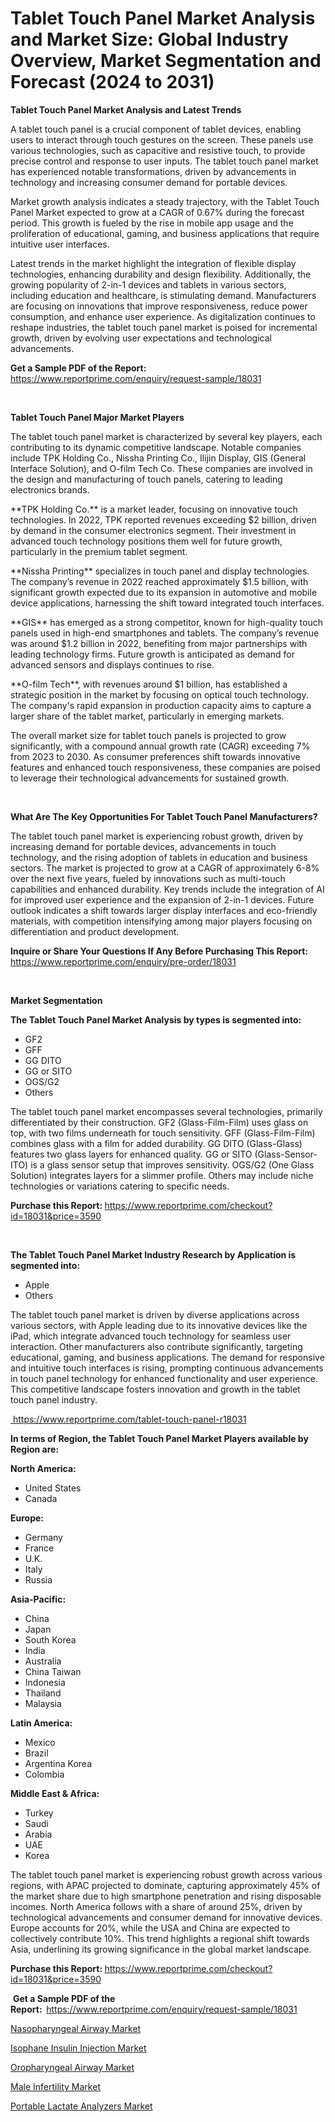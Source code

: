 <p><h1>Tablet Touch Panel Market Analysis and Market Size: Global Industry Overview, Market Segmentation and Forecast (2024 to 2031)</h1></p><p><strong>Tablet Touch Panel Market Analysis and Latest Trends</strong></p>
<p><p>A tablet touch panel is a crucial component of tablet devices, enabling users to interact through touch gestures on the screen. These panels use various technologies, such as capacitive and resistive touch, to provide precise control and response to user inputs. The tablet touch panel market has experienced notable transformations, driven by advancements in technology and increasing consumer demand for portable devices.</p><p>Market growth analysis indicates a steady trajectory, with the Tablet Touch Panel Market expected to grow at a CAGR of 0.67% during the forecast period. This growth is fueled by the rise in mobile app usage and the proliferation of educational, gaming, and business applications that require intuitive user interfaces. </p><p>Latest trends in the market highlight the integration of flexible display technologies, enhancing durability and design flexibility. Additionally, the growing popularity of 2-in-1 devices and tablets in various sectors, including education and healthcare, is stimulating demand. Manufacturers are focusing on innovations that improve responsiveness, reduce power consumption, and enhance user experience. As digitalization continues to reshape industries, the tablet touch panel market is poised for incremental growth, driven by evolving user expectations and technological advancements.</p></p>
<p><strong>Get a Sample PDF of the Report:&nbsp;</strong> <a href="https://www.reportprime.com/enquiry/request-sample/18031?utm_campaign=1138&utm_medium=2&utm_source=Github&utm_content=ia&utm_term=20112024&utm_id=tablet-touch-panel">https://www.reportprime.com/enquiry/request-sample/18031</a></p>
<p>&nbsp;</p>
<p><strong>Tablet Touch Panel Major Market Players</strong></p>
<p><p>The tablet touch panel market is characterized by several key players, each contributing to its dynamic competitive landscape. Notable companies include TPK Holding Co., Nissha Printing Co., Ilijin Display, GIS (General Interface Solution), and O-film Tech Co. These companies are involved in the design and manufacturing of touch panels, catering to leading electronics brands.</p><p>**TPK Holding Co.** is a market leader, focusing on innovative touch technologies. In 2022, TPK reported revenues exceeding $2 billion, driven by demand in the consumer electronics segment. Their investment in advanced touch technology positions them well for future growth, particularly in the premium tablet segment.</p><p>**Nissha Printing** specializes in touch panel and display technologies. The company’s revenue in 2022 reached approximately $1.5 billion, with significant growth expected due to its expansion in automotive and mobile device applications, harnessing the shift toward integrated touch interfaces.</p><p>**GIS** has emerged as a strong competitor, known for high-quality touch panels used in high-end smartphones and tablets. The company’s revenue was around $1.2 billion in 2022, benefiting from major partnerships with leading technology firms. Future growth is anticipated as demand for advanced sensors and displays continues to rise.</p><p>**O-film Tech**, with revenues around $1 billion, has established a strategic position in the market by focusing on optical touch technology. The company's rapid expansion in production capacity aims to capture a larger share of the tablet market, particularly in emerging markets.</p><p>The overall market size for tablet touch panels is projected to grow significantly, with a compound annual growth rate (CAGR) exceeding 7% from 2023 to 2030. As consumer preferences shift towards innovative features and enhanced touch responsiveness, these companies are poised to leverage their technological advancements for sustained growth.</p></p>
<p>&nbsp;</p>
<p><strong>What Are The Key Opportunities For Tablet Touch Panel Manufacturers?</strong></p>
<p><p>The tablet touch panel market is experiencing robust growth, driven by increasing demand for portable devices, advancements in touch technology, and the rising adoption of tablets in education and business sectors. The market is projected to grow at a CAGR of approximately 6-8% over the next five years, fueled by innovations such as multi-touch capabilities and enhanced durability. Key trends include the integration of AI for improved user experience and the expansion of 2-in-1 devices. Future outlook indicates a shift towards larger display interfaces and eco-friendly materials, with competition intensifying among major players focusing on differentiation and product development.</p></p>
<p><strong>Inquire or Share Your Questions If Any Before Purchasing This Report:</strong> <a href="https://www.reportprime.com/enquiry/pre-order/18031?utm_campaign=1138&utm_medium=2&utm_source=Github&utm_content=ia&utm_term=20112024&utm_id=tablet-touch-panel">https://www.reportprime.com/enquiry/pre-order/18031</a></p>
<p>&nbsp;</p>
<p><strong>Market Segmentation</strong></p>
<p><strong>The Tablet Touch Panel Market Analysis by types is segmented into:</strong></p>
<p><ul><li>GF2</li><li>GFF</li><li>GG DITO</li><li>GG or SITO</li><li>OGS/G2</li><li>Others</li></ul></p>
<p><p>The tablet touch panel market encompasses several technologies, primarily differentiated by their construction. GF2 (Glass-Film-Film) uses glass on top, with two films underneath for touch sensitivity. GFF (Glass-Film-Film) combines glass with a film for added durability. GG DITO (Glass-Glass) features two glass layers for enhanced quality. GG or SITO (Glass-Sensor-ITO) is a glass sensor setup that improves sensitivity. OGS/G2 (One Glass Solution) integrates layers for a slimmer profile. Others may include niche technologies or variations catering to specific needs.</p></p>
<p><strong>Purchase this Report:&nbsp;</strong><a href="https://www.reportprime.com/checkout?id=18031&price=3590&utm_campaign=1138&utm_medium=2&utm_source=Github&utm_content=ia&utm_term=20112024&utm_id=tablet-touch-panel">https://www.reportprime.com/checkout?id=18031&price=3590</a></p>
<p>&nbsp;</p>
<p><strong>The Tablet Touch Panel Market Industry Research by Application is segmented into:</strong></p>
<p><ul><li>Apple</li><li>Others</li></ul></p>
<p><p>The tablet touch panel market is driven by diverse applications across various sectors, with Apple leading due to its innovative devices like the iPad, which integrate advanced touch technology for seamless user interaction. Other manufacturers also contribute significantly, targeting educational, gaming, and business applications. The demand for responsive and intuitive touch interfaces is rising, prompting continuous advancements in touch panel technology for enhanced functionality and user experience. This competitive landscape fosters innovation and growth in the tablet touch panel industry.</p></p>
<p><a href="https://www.reportprime.com/tablet-touch-panel-r18031?utm_campaign=1138&utm_medium=2&utm_source=Github&utm_content=ia&utm_term=20112024&utm_id=tablet-touch-panel">&nbsp;https://www.reportprime.com/tablet-touch-panel-r18031</a></p>
<p><strong>In terms of Region, the Tablet Touch Panel Market Players available by Region are:</strong></p>
<p>
    <p> <strong> North America: </strong>
        <ul>
            <li>United States</li>
            <li>Canada</li>
        </ul>
        </p> 
    <p> <strong> Europe: </strong>
        <ul>
            <li>Germany</li>
            <li>France</li>
            <li>U.K.</li>
            <li>Italy</li>
            <li>Russia</li>
        </ul>
        </p> 
    <p> <strong> Asia-Pacific: </strong>
        <ul>
            <li>China</li>
            <li>Japan</li>
            <li>South Korea</li>
            <li>India</li>
            <li>Australia</li>
            <li>China Taiwan</li>
            <li>Indonesia</li>
            <li>Thailand</li>
            <li>Malaysia</li>
        </ul>
        </p> 
    <p> <strong> Latin America: </strong>
        <ul>
            <li>Mexico</li>
            <li>Brazil</li>
            <li>Argentina Korea</li>
            <li>Colombia</li>
        </ul>
        </p> 
    <p> <strong> Middle East & Africa: </strong>
        <ul>
            <li>Turkey</li>
            <li>Saudi</li>
            <li>Arabia</li>
            <li>UAE</li>
            <li>Korea</li>
        </ul>
    </p>
    </p>
<p><p>The tablet touch panel market is experiencing robust growth across various regions, with APAC projected to dominate, capturing approximately 45% of the market share due to high smartphone penetration and rising disposable incomes. North America follows with a share of around 25%, driven by technological advancements and consumer demand for innovative devices. Europe accounts for 20%, while the USA and China are expected to collectively contribute 10%. This trend highlights a regional shift towards Asia, underlining its growing significance in the global market landscape.</p></p>
<p><strong>Purchase this Report: </strong><a href="https://www.reportprime.com/checkout?id=18031&price=3590&utm_campaign=1138&utm_medium=2&utm_source=Github&utm_content=ia&utm_term=20112024&utm_id=tablet-touch-panel">https://www.reportprime.com/checkout?id=18031&price=3590</a></p>
<p>&nbsp;<strong>Get a Sample PDF of the Report:&nbsp;&nbsp;</strong><a href="https://www.reportprime.com/enquiry/request-sample/18031?utm_campaign=1138&utm_medium=2&utm_source=Github&utm_content=ia&utm_term=20112024&utm_id=tablet-touch-panel">https://www.reportprime.com/enquiry/request-sample/18031</a></p>
<p><strong></strong></p>
<p><p><a href="https://www.linkedin.com/pulse/strategic-market-insights-navigating-global-nasopharyngeal-rforc?utm_campaign=1138&utm_medium=2&utm_source=Github&utm_content=ia&utm_term=20112024&utm_id=tablet-touch-panel">Nasopharyngeal Airway Market</a></p><p><a href="https://issuu.com/reportprime-2/docs/isophane-insulin-injection-market-s_fc6a077c245d66?utm_campaign=1138&utm_medium=2&utm_source=Github&utm_content=ia&utm_term=20112024&utm_id=tablet-touch-panel">Isophane Insulin Injection Market</a></p><p><a href="https://www.linkedin.com/pulse/key-trends-fueling-oropharyngeal-airway-market-growth-xwxic?utm_campaign=1138&utm_medium=2&utm_source=Github&utm_content=ia&utm_term=20112024&utm_id=tablet-touch-panel">Oropharyngeal Airway Market</a></p><p><a href="https://issuu.com/reportprime-2/docs/male-infertility-market-size-2030.p_7f13f51bec895e?utm_campaign=1138&utm_medium=2&utm_source=Github&utm_content=ia&utm_term=20112024&utm_id=tablet-touch-panel">Male Infertility Market</a></p><p><a href="https://www.linkedin.com/pulse/portable-lactate-analyzers-market-demand-revenue-j9tnc?utm_campaign=1138&utm_medium=2&utm_source=Github&utm_content=ia&utm_term=20112024&utm_id=tablet-touch-panel">Portable Lactate Analyzers Market</a></p></p>